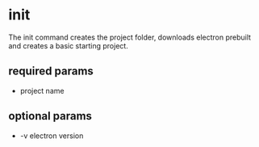 # init

The init command creates the project folder, downloads electron prebuilt and
creates a basic starting project.

## required params

* project name

## optional params

* -v electron version
